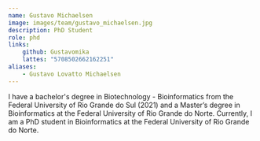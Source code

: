 ```yaml
---
name: Gustavo Michaelsen
image: images/team/gustavo_michaelsen.jpg
description: PhD Student
role: phd
links:
    github: Gustavomika
    lattes: "5708502662162251"
aliases:
    - Gustavo Lovatto Michaelsen
---
```


I have a bachelor's degree in Biotechnology - Bioinformatics from the Federal University of Rio Grande do Sul (2021) and a Master’s degree in Bioinformatics at the Federal University of Rio Grande do Norte. Currently, I am a PhD student in Bioinformatics at the Federal University of Rio Grande do Norte.
